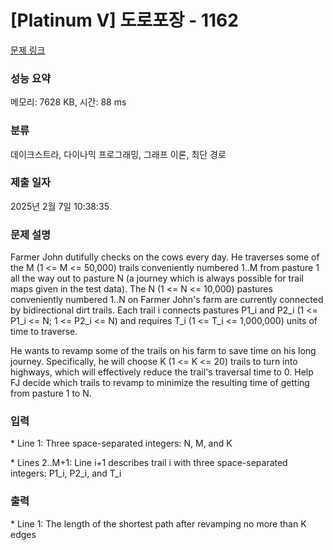 # [Platinum V] 도로포장 - 1162 

[문제 링크](https://www.acmicpc.net/problem/1162) 

### 성능 요약

메모리: 7628 KB, 시간: 88 ms

### 분류

데이크스트라, 다이나믹 프로그래밍, 그래프 이론, 최단 경로

### 제출 일자

2025년 2월 7일 10:38:35

### 문제 설명

<p>Farmer John dutifully checks on the cows every day. He traverses some of the M (1 <= M <= 50,000) trails conveniently numbered 1..M from pasture 1 all the way out to pasture N (a journey which is always possible for trail maps given in the test data). The N (1 <= N <= 10,000) pastures conveniently numbered 1..N on Farmer John's farm are currently connected by bidirectional dirt trails.  Each trail i connects pastures P1_i and P2_i (1 <= P1_i <= N; 1 <= P2_i <= N) and requires T_i (1 <= T_i <= 1,000,000) units of time to traverse.</p>

<p>He wants to revamp some of the trails on his farm to save time on his long journey. Specifically, he will choose K (1 <= K <= 20) trails to turn into highways, which will effectively reduce the trail's traversal time to 0. Help FJ decide which trails to revamp to minimize the resulting time of getting from pasture 1 to N.</p>

### 입력 

 <p>* Line 1: Three space-separated integers: N, M, and K</p>

<p>* Lines 2..M+1: Line i+1 describes trail i with three space-separated integers: P1_i, P2_i, and T_i</p>

### 출력 

 <p>* Line 1: The length of the shortest path after revamping no more than K edges</p>

